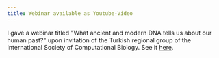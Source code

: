 ```yaml
---
title: Webinar available as Youtube-Video
---
```


I gave a webinar titled "What ancient and modern DNA tells us about our human past?" upon invitation of the Turkish regional group of the International Society of Computational Biology. See it [here](https://www.youtube.com/watch?v=qGW67OAbXD4&amp;amp=&amp;).

